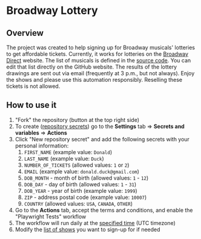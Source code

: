 # Broadway Lottery

## Overview

The project was created to help signing up for Broadway musicals' lotteries to get affordable tickets. Currently, it works for lotteries on the [Broadway Direct](https://lottery.broadwaydirect.com/) website. The list of musicals is defined in the [source code](/e2e/broadway-direct.spec.ts#L14). You can edit that list directly on the GitHub website. The results of the lottery drawings are sent out via email (frequently at 3 p.m., but not always). Enjoy the shows and please use this automation responsibly. Reselling these tickets is not allowed.

## How to use it

1. "Fork" the repository (button at the top right side)
2. To create ([repository secrets](https://docs.github.com/en/actions/security-guides/using-secrets-in-github-actions#creating-secrets-for-a-repository)) go to the **Settings** tab => **Secrets and variables** => **Actions**
3. Click "New repository secret" and add the following secrets with your personal information:
    1. `FIRST_NAME` (example value: `Donald`)
    2. `LAST_NAME` (example value: `Duck`)
    3. `NUMBER_OF_TICKETS` (allowed values: `1` or `2`)
    4. `EMAIL` (example value: `donald.duck@gmail.com`)
    5. `DOB_MONTH` - month of birth (allowed values: `1` - `12`)
    6. `DOB_DAY` - day of birth (allowed values: `1` - `31`)
    7. `DOB_YEAR` - year of birth (example value: `1999`)
    8. `ZIP` - address postal code (example value: `10007`)
    9. `COUNTRY` (allowed values: `USA`, `CANADA`, `OTHER`)
4. Go to the **Actions** tab, accept the terms and conditions, and enable the "Playwright Tests" workflow
5. The workflow will run daily at the [specified time](/.github/workflows/playwright.yml#L5) (UTC timezone)
6. Modify the [list of shows](/e2e/broadway-direct.spec.ts#L14) you want to sign-up for if needed

